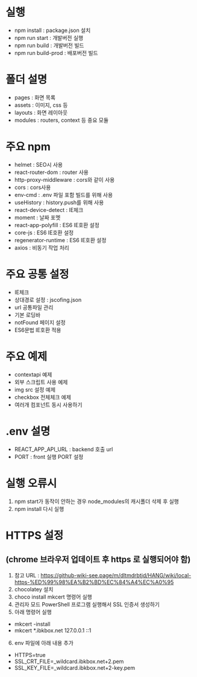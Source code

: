 # 실행

- npm install : package.json 설치
- npm run start : 개발버전 실행
- npm run build : 개발버전 빌드
- npm run build-prod : 배포버전 빌드

# 폴더 설명

- pages : 화면 목록
- assets : 이미지, css 등
- layouts : 화면 레이아웃
- modules : routers, context 등 중요 모듈

# 주요 npm

- helmet : SEO시 사용
- react-router-dom : router 사용
- http-proxy-middleware : cors와 같이 사용
- cors : cors사용
- env-cmd : .env 파일 포함 빌드를 위해 사용
- useHistory : history.push를 위해 사용
- react-device-detect : IE체크
- moment : 날짜 포멧
- react-app-polyfill : ES6 IE호환 설정
- core-js : ES6 IE호환 설정
- regenerator-runtime : ES6 IE호환 설정
- axios : 비동기 작업 처리

# 주요 공통 설정

- IE체크
- 상대경로 설정 : jscofing.json
- url 공통파일 관리
- 기본 로딩바
- notFound 페이지 설정
- ES6문법 IE호환 적용

# 주요 예제

- contextapi 예제
- 외부 스크립트 사용 예제
- img src 설정 예제
- checkbox 전체체크 예제
- 여러개 컴포넌트 동시 사용하기

# .env 설명

- REACT_APP_API_URL : backend 호출 url
- PORT : front 실행 PORT 설정

# 실행 오류시
1) npm start가 동작이 안하는 경우 node_modules의 캐시폴더 삭제 후 실행
2) npm install 다시 실행

# HTTPS 설정
## (chrome 브라우저 업데이트 후 https 로 실행되어야 함)
1. 참고 URL : https://github-wiki-see.page/m/dltmdrbtjd/HANG/wiki/local-https-%ED%99%98%EA%B2%BD%EC%84%A4%EC%A0%95
2. chocolatey 설치
3. choco install mkcert 명령어 실행
4. 관리자 모드 PowerShell 프로그램 실행해서 SSL 인증서 생성하기
5. 아래 명령어 실행
- mkcert -install
- mkcert *.ibkbox.net 127.0.0.1 ::1
6. env 파일에 아래 내용 추가
- HTTPS=true
- SSL_CRT_FILE=_wildcard.ibkbox.net+2.pem
- SSL_KEY_FILE=_wildcard.ibkbox.net+2-key.pem
